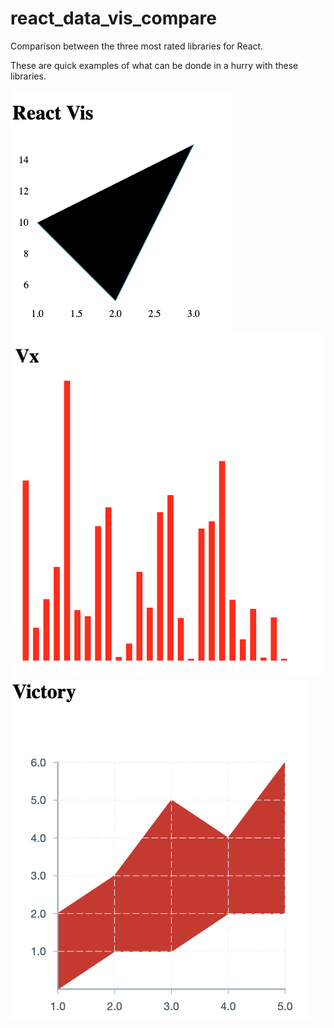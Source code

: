 # react_data_vis_compare

Comparison between the three most rated libraries for React.

These are quick examples of what can be donde in a hurry with these libraries.

![Chart](/public/assets/react_vis.png) 
![Chart](/public/assets/vx.png) 
![Chart](/public/assets/victory.png) 
